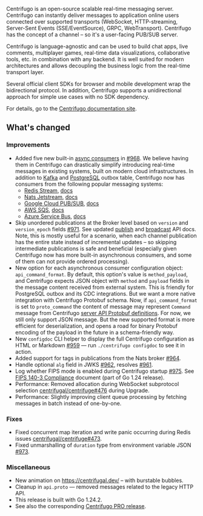 Centrifugo is an open-source scalable real-time messaging server. Centrifugo can instantly deliver messages to application online users connected over supported transports (WebSocket, HTTP-streaming, Server-Sent Events (SSE/EventSource), GRPC, WebTransport). Centrifugo has the concept of a channel – so it's a user-facing PUB/SUB server.

Centrifugo is language-agnostic and can be used to build chat apps, live comments, multiplayer games, real-time data visualizations, collaborative tools, etc. in combination with any backend. It is well suited for modern architectures and allows decoupling the business logic from the real-time transport layer.

Several official client SDKs for browser and mobile development wrap the bidirectional protocol. In addition, Centrifugo supports a unidirectional approach for simple use cases with no SDK dependency.

For details, go to the [Centrifugo documentation site](https://centrifugal.dev).

## What's changed

### Improvements

* Added five new built-in [async consumers](https://centrifugal.dev/docs/server/consumers) in [#968](https://github.com/centrifugal/centrifugo/pull/968). We believe having them in Centrifugo can drastically simplify introducing real-time messages in existing systems, built on modern cloud infrastructures. In addition to [Kafka](https://centrifugal.dev/docs/server/consumers#kafka-consumer) and [PostgreSQL](https://centrifugal.dev/docs/server/consumers#postgresql-outbox-consumer) outbox table, Centrifugo now has consumers from the following popular messaging systems:
  * [Redis Stream](https://redis.io/docs/latest/develop/data-types/streams/), [docs](https://centrifugal.dev/docs/server/consumers#redis-stream)
  * [Nats Jetstream](https://docs.nats.io/nats-concepts/jetstream), [docs](https://centrifugal.dev/docs/server/consumers#nats-jetstream)
  * [Google Cloud PUB/SUB](https://cloud.google.com/pubsub/docs/pubsub-basics), [docs](https://centrifugal.dev/docs/server/consumers#nats-jetstream)
  * [AWS SQS](https://aws.amazon.com/sqs/), [docs](https://centrifugal.dev/docs/server/consumers#aws-sqs)
  * [Azure Service Bus](https://learn.microsoft.com/en-us/azure/service-bus-messaging/service-bus-messaging-overview), [docs](https://centrifugal.dev/docs/server/consumers#azure-service-bus)
* Skip unordered publications at the Broker level based on `version` and `version_epoch` fields [#971](https://github.com/centrifugal/centrifugo/pull/971). See updated [publish](https://centrifugal.dev/docs/server/server_api#publish) and [broadcast](https://centrifugal.dev/docs/server/server_api#broadcast) API docs. Note, this is mostly useful for a scenario, when each channel publication has the entire state instead of incremental updates – so skipping intermediate publications is safe and beneficial (especially given Centrifugo now has more built-in asynchronous consumers, and some of them can not provide ordered processing).
* New option for each asynchronous consumer configuration object: `api_command_format`. By default, this option's value is `method_payload`, and Centrifugo expects JSON object with `method` and `payload` fields in the message content received from external system. This is friendly for PostgreSQL outbox and its CDC integrations. But we want a more native integration with Centrifugo Protobuf schema. Now, if `api_command_format` is set to `proto_command` the content of message may represent `Command` message from Centrifugo [server API Protobuf definitions](https://github.com/centrifugal/centrifugo/blob/f7e28e93636d207e06ad397b46b20128238e67dc/internal/apiproto/api.proto#L43). For now, we still only support JSON message. But the new supported format is more efficient for deserialization, and opens a road for binary Protobuf encoding of the payload in the future in a schema-friendly way.
* New `configdoc` CLI helper to display the full Centrifugo configuration as HTML or Markdown [#959](https://github.com/centrifugal/centrifugo/pull/959) — run `./centrifugo configdoc` to see it in action.
* Added support for tags in publications from the Nats broker [#964](https://github.com/centrifugal/centrifugo/pull/964).
* Handle optional `alg` field in JWKS [#962](https://github.com/centrifugal/centrifugo/pull/962), resolves [#961](https://github.com/centrifugal/centrifugo/issues/961).
* Log whether FIPS mode is enabled during Centrifugo startup [#975](https://github.com/centrifugal/centrifugo/pull/975). See [FIPS 140-3 Compliance](https://go.dev/doc/security/fips140) document (part of Go 1.24 release).
* Performance: Removed allocation during WebSocket subprotocol selection [centrifugal/centrifuge#476](https://github.com/centrifugal/centrifuge/pull/476) during Upgrade.
* Performance: Slightly improving client queue processing by fetching messages in batch instead of one-by-one.

### Fixes

* Fixed concurrent map iteration and write panic occurring during Redis issues [centrifugal/centrifuge#473](https://github.com/centrifugal/centrifuge/pull/473).
* Fixed unmarshalling of `duration` type from environment variable JSON [#973](https://github.com/centrifugal/centrifugo/pull/973).

### Miscellaneous

* New animation on https://centrifugal.dev/ – with burstable bubbles.
* Cleanup in `api.proto` — removed messages related to the legacy HTTP API.
* This release is built with Go 1.24.2.
* See also the corresponding [Centrifugo PRO release](https://github.com/centrifugal/centrifugo-pro/releases/tag/v6.2.0).
